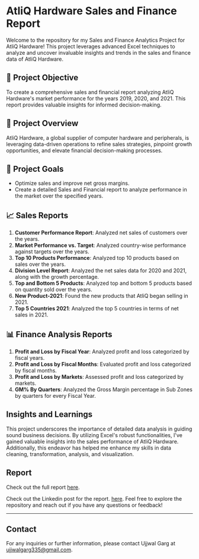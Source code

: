 
# AtliQ Hardware Sales and Finance Report

Welcome to the repository for my Sales and Finance Analytics Project for AtliQ Hardware! This project leverages advanced Excel techniques to analyze and uncover invaluable insights and trends in the sales and finance data of AtliQ Hardware.

## 🎯 Project Objective

To create a comprehensive sales and financial report analyzing AtliQ Hardware's market performance for the years 2019, 2020, and 2021. This report provides valuable insights for informed decision-making.

## 🔹 Project Overview

AtliQ Hardware, a global supplier of computer hardware and peripherals, is leveraging data-driven operations to refine sales strategies, pinpoint growth opportunities, and elevate financial decision-making processes.

## 🔹 Project Goals

- Optimize sales and improve net gross margins.
- Create a detailed Sales and Financial report to analyze performance in the market over the specified years.

## 📈 Sales Reports

1. **Customer Performance Report**: Analyzed net sales of customers over the years.
2. **Market Performance vs. Target**: Analyzed country-wise performance against targets over the years.
3. **Top 10 Products Performance**: Analyzed top 10 products based on sales over the years.
4. **Division Level Report**: Analyzed the net sales data for 2020 and 2021, along with the growth percentage.
5. **Top and Bottom 5 Products**: Analyzed top and bottom 5 products based on quantity sold over the years.
6. **New Product-2021**: Found the new products that AtliQ began selling in 2021.
7. **Top 5 Countries 2021**: Analyzed the top 5 countries in terms of net sales in 2021.

## 📊 Finance Analysis Reports

1. **Profit and Loss by Fiscal Year**: Analyzed profit and loss categorized by fiscal years.
2. **Profit and Loss by Fiscal Months**: Evaluated profit and loss categorized by fiscal months.
3. **Profit and Loss by Markets**: Assessed profit and loss categorized by markets.
4. **GM% By Quarters**: Analyzed the Gross Margin percentage in Sub Zones by quarters for every Fiscal Year.

## Insights and Learnings

This project underscores the importance of detailed data analysis in guiding sound business decisions. By utilizing Excel's robust functionalities, I've gained valuable insights into the sales performance of AtliQ Hardware. Additionally, this endeavor has helped me enhance my skills in data cleaning, transformation, analysis, and visualization.

## Report

Check out the full report [here](https://github.com/UjjwalGrg/Excel_Projects/blob/main/AtliQ%20Hardware%20Report/Sales_And_Finance_Report.pdf).

Check out the Linkedin post for the report. [here](https://www.linkedin.com/posts/ujjwalgrg_report-activity-7201177705294307329-iLsV?utm_source=share&utm_medium=member_desktop).
Feel free to explore the repository and reach out if you have any questions or feedback!

---


## Contact

For any inquiries or further information, please contact Ujjwal Garg at ujjwalgarg335@gmail.com.


